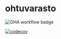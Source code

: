 # ohtuvarasto

![GHA workflow badge](https://github.com/janikakalliokoski/ohtuvarasto/workflows/CI/badge.svg)

[![codecov](https://codecov.io/gh/janikakalliokoski/ohtuvarasto/branch/main/graph/badge.svg?token=YM1B45KNEI)](https://codecov.io/gh/janikakalliokoski/ohtuvarasto)
